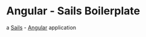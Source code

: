 # Angular - Sails Boilerplate

a [Sails](http://sailsjs.org) - [Angular](http://angularjs.org) application
